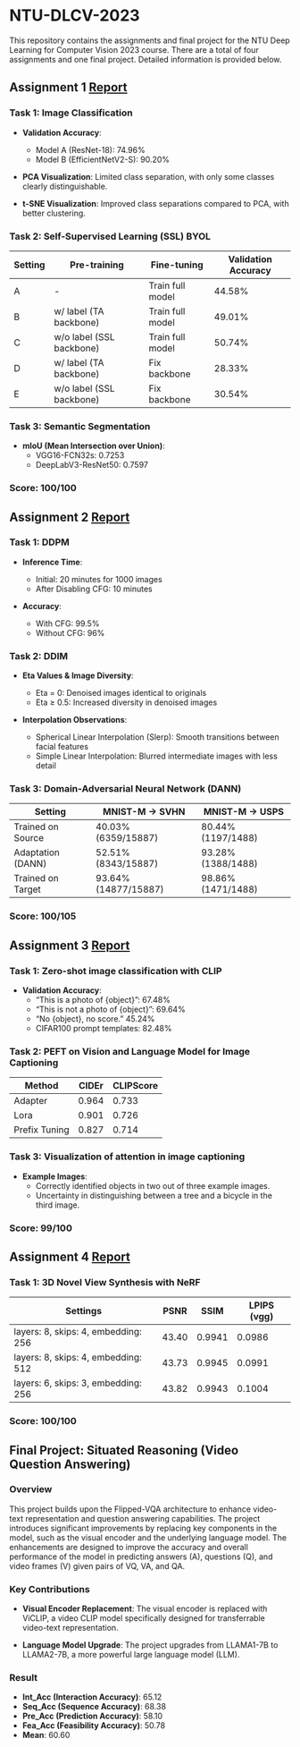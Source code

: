 # NTU-DLCV-2023
This repository contains the assignments and final project for the NTU Deep Learning for Computer Vision 2023 course. There are a total of four assignments and one final project. Detailed information is provided below.
## Assignment 1 [Report](https://github.com/wuweilun/NTU-DLCV-2023/blob/main/HW1/hw1_r12922075.pdf)

### Task 1: Image Classification
- **Validation Accuracy**:
  - Model A (ResNet-18): 74.96%
  - Model B (EfficientNetV2-S): 90.20%
  
- **PCA Visualization**: Limited class separation, with only some classes clearly distinguishable.
- **t-SNE Visualization**: Improved class separations compared to PCA, with better clustering.

### Task 2: Self-Supervised Learning (SSL) BYOL

| Setting | Pre-training            | Fine-tuning    | Validation Accuracy |
|---------|--------------------------|----------------|---------------------|
| A       | -                         | Train full model | 44.58%             |
| B       | w/ label (TA backbone)    | Train full model | 49.01%             |
| C       | w/o label (SSL backbone)  | Train full model | 50.74%             |
| D       | w/ label (TA backbone)    | Fix backbone     | 28.33%             |
| E       | w/o label (SSL backbone)  | Fix backbone     | 30.54%             |

### Task 3: Semantic Segmentation
- **mIoU (Mean Intersection over Union)**:
  - VGG16-FCN32s: 0.7253
  - DeepLabV3-ResNet50: 0.7597

### Score: 100/100

## Assignment 2 [Report](https://github.com/wuweilun/NTU-DLCV-2023/blob/main/HW2/hw2_r12922075.pdf)

### Task 1: DDPM

- **Inference Time**:
  - Initial: 20 minutes for 1000 images
  - After Disabling CFG: 10 minutes

- **Accuracy**:
  - With CFG: 99.5%
  - Without CFG: 96%

### Task 2: DDIM

- **Eta Values & Image Diversity**:
  - Eta = 0: Denoised images identical to originals
  - Eta ≥ 0.5: Increased diversity in denoised images

- **Interpolation Observations**:
  - Spherical Linear Interpolation (Slerp): Smooth transitions between facial features
  - Simple Linear Interpolation: Blurred intermediate images with less detail

### Task 3: Domain-Adversarial Neural Network (DANN)


| Setting                | MNIST-M → SVHN               | MNIST-M → USPS               |
|------------------------|------------------------------|------------------------------|
| Trained on Source       | 40.03% (6359/15887)          | 80.44% (1197/1488)           |
| Adaptation (DANN)       | 52.51% (8343/15887)          | 93.28% (1388/1488)           |
| Trained on Target       | 93.64% (14877/15887)         | 98.86% (1471/1488)           |

### Score: 100/105

## Assignment 3 [Report](https://github.com/wuweilun/NTU-DLCV-2023/blob/main/HW3/hw3_r12922075.pdf)

### Task 1: Zero-shot image classification with CLIP
- **Validation Accuracy**:
  - “This is a photo of {object}”: 67.48%
  - “This is not a photo of {object}”: 69.64%
  - “No {object}, no score.” 45.24%
  - CIFAR100 prompt templates: 82.48%

### Task 2: PEFT on Vision and Language Model for Image Captioning
| Method         | CIDEr | CLIPScore |
|----------------|-------|-----------|
| Adapter        | 0.964 | 0.733     |
| Lora           | 0.901 | 0.726     |
| Prefix Tuning  | 0.827 | 0.714     |

### Task 3: Visualization of attention in image captioning
- **Example Images**: 
  - Correctly identified objects in two out of three example images.
  - Uncertainty in distinguishing between a tree and a bicycle in the third image.

### Score: 99/100

## Assignment 4 [Report](https://github.com/wuweilun/NTU-DLCV-2023/blob/main/HW4/hw4_r12922075.pdf)

### Task 1: 3D Novel View Synthesis with NeRF

| Settings                          | PSNR  | SSIM   | LPIPS (vgg) |
|-----------------------------------|-------|--------|-------------|
| layers: 8, skips: 4, embedding: 256 | 43.40 | 0.9941 | 0.0986      |
| layers: 8, skips: 4, embedding: 512 | 43.73 | 0.9945 | 0.0991      |
| layers: 6, skips: 3, embedding: 256 | 43.82 | 0.9943 | 0.1004      |

### Score: 100/100

## Final Project: Situated Reasoning (Video Question Answering)

### Overview

This project builds upon the Flipped-VQA architecture to enhance video-text representation and question answering capabilities. The project introduces significant improvements by replacing key components in the model, such as the visual encoder and the underlying language model. The enhancements are designed to improve the accuracy and overall performance of the model in predicting answers (A), questions (Q), and video frames (V) given pairs of VQ, VA, and QA.

### Key Contributions

- **Visual Encoder Replacement**: The visual encoder is replaced with ViCLIP, a video CLIP model specifically designed for transferrable video-text representation.

- **Language Model Upgrade**: The project upgrades from LLAMA1-7B to LLAMA2-7B, a more powerful large language model (LLM).

### Result
- **Int_Acc (Interaction Accuracy)**: 65.12
- **Seq_Acc (Sequence Accuracy)**: 68.38
- **Pre_Acc (Prediction Accuracy)**: 58.10
- **Fea_Acc (Feasibility Accuracy)**: 50.78
- **Mean**: 60.60
